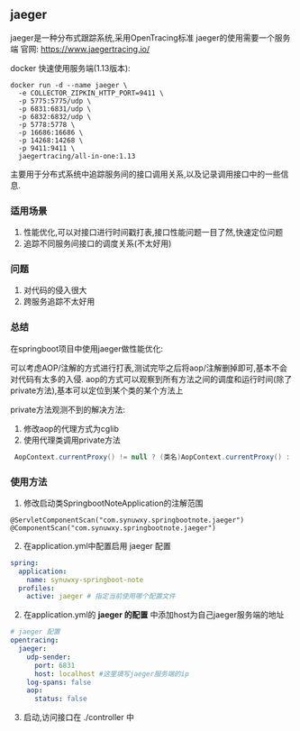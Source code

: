 ## jaeger

jaeger是一种分布式跟踪系统,采用OpenTracing标准
jaeger的使用需要一个服务端
官网: https://www.jaegertracing.io/

docker 快速使用服务端(1.13版本):
``` shell script
docker run -d --name jaeger \
  -e COLLECTOR_ZIPKIN_HTTP_PORT=9411 \
  -p 5775:5775/udp \
  -p 6831:6831/udp \
  -p 6832:6832/udp \
  -p 5778:5778 \
  -p 16686:16686 \
  -p 14268:14268 \
  -p 9411:9411 \
  jaegertracing/all-in-one:1.13
```
 
主要用于分布式系统中追踪服务间的接口调用关系,以及记录调用接口中的一些信息.

### 适用场景

1. 性能优化,可以对接口进行时间戳打表,接口性能问题一目了然,快速定位问题
2. 追踪不同服务间接口的调度关系(不太好用)

### 问题

1. 对代码的侵入很大
2. 跨服务追踪不太好用

### 总结 

在springboot项目中使用jaeger做性能优化:

可以考虑AOP/注解的方式进行打表,测试完毕之后将aop/注解删掉即可,基本不会对代码有太多的入侵.
aop的方式可以观察到所有方法之间的调度和运行时间(除了private方法),基本可以定位到某个类的某个方法上

private方法观测不到的解决方法:
1. 修改aop的代理方式为cglib
2. 使用代理类调用private方法
``` java
 AopContext.currentProxy() != null ? (类名)AopContext.currentProxy() : this;
```

### 使用方法

1. 修改启动类SpringbootNoteApplication的注解范围
```
@ServletComponentScan("com.synuwxy.springbootnote.jaeger")
@ComponentScan("com.synuwxy.springbootnote.jaeger")
```
2. 在application.yml中配置启用 jaeger 配置
```yaml
spring:
  application:
    name: synuwxy-springboot-note
  profiles:
    active: jaeger # 指定当前使用哪个配置文件
```
2. 在application.yml的 **jaeger 的配置** 中添加host为自己jaeger服务端的地址
```yaml
# jaeger 配置
opentracing:
  jaeger:
    udp-sender:
      port: 6831
      host: localhost #这里填写jaeger服务端的ip
    log-spans: false
    aop:
      status: false
```
3. 启动,访问接口在 ./controller 中
